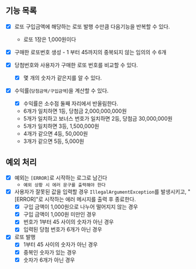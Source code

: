 ## 기능 목록

- [x]  로또 구입금액에 해당하는 로또 발행 수만큼 다음기능을 반복할 수 있다.
    - 로또 1장은 1,000원이다

- [x]  구매한 로또번호 생성 - 1 부터 45까지의 중복되지 않는 임의의 수 6개
- [x]  당첨번호와 사용자가 구매한 로또 번호를 비교할 수 있다.
    - [x]  몇 개의 숫자가 같은지를 알 수 있다.
    
- [x]  수익률(`당첨금액/구입금액`)을 계산할 수 있다.
    - [x]  수익률은 소수점 둘째 자리에서 반올림한다.
    - 6개가 일치하면 1등, 당첨금 2,000,000,000원
    - 5개가 일치하고 보너스 번호가 일치하면 2등, 당첨금 30,000,000원
    - 5개가 일치하면 3등, 1,500,000원
    - 4개가 같으면 4등, 50,000원
    - 3개가 같으면 5등, 5,000원

## 예외 처리
- [x]  예외는 `[ERROR]`로 시작하는 로그로 남긴다
    - `예외 상황 시 에러 문구를 출력해야 한다`
- [x]  사용자가 잘못된 값을 입력할 경우 `IllegalArgumentException`를 발생시키고, "[ERROR]"로 시작하는 에러 메시지를 출력 후 종료한다.
    - [x]  구입 금액이 1,000원으로 나누어 떨어지지 않는 경우
    - [x]  구입 금액이 1,000원 미만인 경우
    - [x]  번호가 1부터 45 사이의 숫자가 아닌 경우
    - [x]  입력된 당첨 번호가 6개가 아닌 경우
- [x]  로또 발행
    - [x]  1부터 45 사이의 숫자가 아닌 경우
    - [x]  중복인 숫자가 있는 경우
    - [x]  숫자가 6개가 아닌 경우